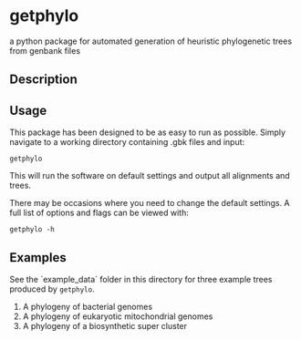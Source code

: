# getphylo
a python package for automated generation of heuristic phylogenetic trees from genbank files

## Description

## Usage
This package has been designed to be as easy to run as possible. Simply navigate to a working directory containing .gbk files and input:

`getphylo`

This will run the software on default settings and output all alignments and trees.

There may be occasions where you need to change the default settings. A full list of options and flags can be viewed with:

`getphylo -h`

## Examples
See the ´example_data´ folder in this directory for three example trees produced by `getphylo`.

1. A phylogeny of bacterial genomes
2. A phylogeny of eukaryotic mitochondrial genomes
3. A phylogeny of a biosynthetic super cluster
